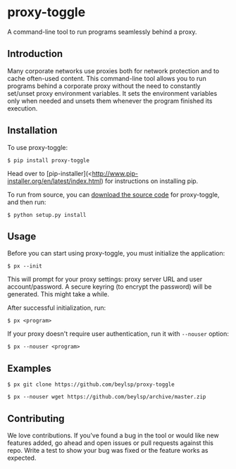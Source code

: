 # proxy-toggle
A command-line tool to run programs seamlessly behind a proxy.

## Introduction

Many corporate networks use proxies both for network protection and to cache often-used content. This command-line tool allows you to run programs behind a corporate proxy without the need to constantly set/unset proxy environment variables. It sets the environment variables only when needed and unsets them whenever the program finished its execution.

## Installation

To use proxy-toggle:

```
$ pip install proxy-toggle
```
Head over to [pip-installer](<http://www.pip-installer.org/en/latest/index.html) for instructions on installing pip.

To run from source, you can [download the source code](https://github.com/beylsp/proxy-toggle) for proxy-toggle, and then run:

```
$ python setup.py install
```

## Usage

Before you can start using proxy-toggle, you must initialize the application:

```
$ px --init
```

This will prompt for your proxy settings: proxy server URL and user account/password. A secure keyring (to encrypt the password) will be generated. This might take a while.

After successful initialization, run:

```
$ px <program>
```

If your proxy doesn't require user authentication, run it with `--nouser` option:

```
$ px --nouser <program>
```

## Examples

```
$ px git clone https://github.com/beylsp/proxy-toggle

$ px --nouser wget https://github.com/beylsp/archive/master.zip
```

## Contributing

We love contributions. If you've found a bug in the tool or would like new features added, go ahead and open issues or pull requests against this repo. Write a test to show your bug was fixed or the feature works as expected.
